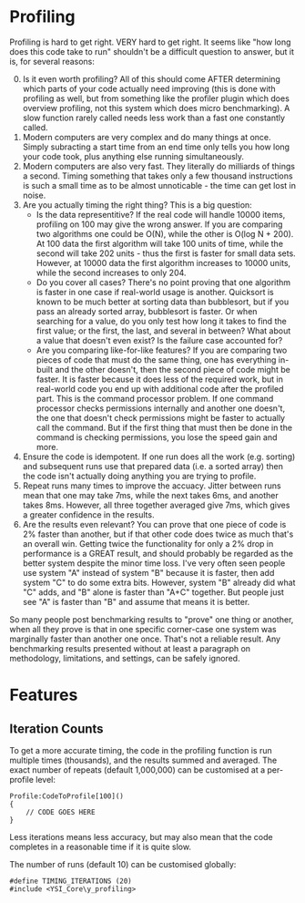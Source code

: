# Profiling

Profiling is hard to get right.  VERY hard to get right.  It seems like "how long does this code take to run" shouldn't be a difficult question to answer, but it is, for several reasons:

0. Is it even worth profiling?  All of this should come AFTER determining which parts of your code actually need improving (this is done with profiling as well, but from something like the profiler plugin which does overview profiling, not this system which does micro benchmarking).  A slow function rarely called needs less work than a fast one constantly called.
1. Modern computers are very complex and do many things at once.  Simply subracting a start time from an end time only tells you how long your code took, plus anything else running simultaneously.
2. Modern computers are also very fast.  They literally do milliards of things a second.  Timing something that takes only a few thousand instructions is such a small time as to be almost unnoticable - the time can get lost in noise.
3. Are you actually timing the right thing?  This is a big question:
	* Is the data representitive?  If the real code will handle 10000 items, profiling on 100 may give the wrong answer.  If you are comparing two algorithms one could be O(N), while the other is O(log N + 200).  At 100 data the first algorithm will take 100 units of time, while the second will take 202 units - thus the first is faster for small data sets.  However, at 10000 data the first algorithm increases to 10000 units, while the second increases to only 204.
	* Do you cover all cases?  There's no point proving that one algorithm is faster in one case if real-world usage is another.  Quicksort is known to be much better at sorting data than bubblesort, but if you pass an already sorted array, bubblesort is faster.  Or when searching for a value, do you only test how long it takes to find the first value; or the first, the last, and several in between?  What about a value that doesn't even exist?  Is the failure case accounted for?
	* Are you comparing like-for-like features?  If you are comparing two pieces of code that must do the same thing, one has everything in-built and the other doesn't, then the second piece of code might be faster.  It is faster because it does less of the required work, but in real-world code you end up with additional code after the profiled part.  This is the command processor problem.  If one command processor checks permissions internally and another one doesn't, the one that doesn't check permissions might be faster to actually call the command.  But if the first thing that must then be done in the command is checking permissions, you lose the speed gain and more.
4. Ensure the code is idempotent.  If one run does all the work (e.g. sorting) and subsequent runs use that prepared data (i.e. a sorted array) then the code isn't actually doing anything you are trying to profile.
5. Repeat runs many times to improve the accuacy.  Jitter between runs mean that one may take 7ms, while the next takes 6ms, and another takes 8ms.  However, all three together averaged give 7ms, which gives a greater confidence in the results.
6. Are the results even relevant?  You can prove that one piece of code is 2% faster than another, but if that other code does twice as much that's an overall win.  Getting twice the functionality for only a 2% drop in performance is a GREAT result, and should probably be regarded as the better system despite the minor time loss.  I've very often seen people use system "A" instead of system "B" because it is faster, then add system "C" to do some extra bits.  However, system "B" already did what "C" adds, and "B" alone is faster than "A+C" together.  But people just see "A" is faster than "B" and assume that means it is better.

So many people post benchmarking results to "prove" one thing or another, when all they prove is that in one specific corner-case one system was marginally faster than another one once.  That's not a reliable result.  Any benchmarking results presented without at least a paragraph on methodology, limitations, and settings, can be safely ignored.

# Features

## Iteration Counts

To get a more accurate timing, the code in the profiling function is run multiple times (thousands), and the results summed and averaged.  The exact number of repeats (default 1,000,000) can be customised at a per-profile level:

```pawn
Profile:CodeToProfile[100]()
{
	// CODE GOES HERE
}
```

Less iterations means less accuracy, but may also mean that the code completes in a reasonable time if it is quite slow.

The number of runs (default 10) can be customised globally:

```pawn
#define TIMING_ITERATIONS (20)
#include <YSI_Core\y_profiling>
```


